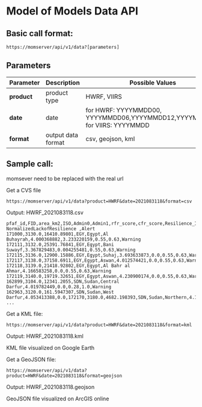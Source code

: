 # Model of Models Data API

## Basic call format:
```
https://momserver/api/v1/data?[parameters]
```
## Parameters
| Parameter | Description | Possible Values
| --- | --- | --- |
| **product** | product type | HWRF, VIIRS
| **date** | date | for HWRF: YYYYMMDD00, YYYYMMDD06,YYYYMMDD12,YYYYMMDD18<br>for VIIRS: YYYYMMDD |
| **format** | output data format | csv, geojson, kml |

## Sample call:
momsever need to be replaced with the real url

Get a CVS file
```
https://momserver/api/v1/data?product=HWRF&date=2021083118&format=csv
```
Output: HWRF_2021083118.csv
```
pfaf_id,FID,area_km2,ISO,Admin0,Admin1,rfr_score,cfr_score,Resilience_Index, NormalizedLackofResilience ,Alert
171000,3130.0,16410.89801,EGY,Egypt,Al Buhayrah,4.000368882,3.233220159,0.55,0.63,Warning
172111,3132.0,25391.76841,EGY,Egypt,Bani Suwayf,3.367829483,0.004255481,0.55,0.63,Warning
172115,3136.0,12900.15886,EGY,Egypt,Suhaj,3.693633873,0.0,0.55,0.63,Warning
172117,3138.0,37158.6911,EGY,Egypt,Aswan,4.012574421,0.0,0.55,0.63,Warning
172118,3139.0,21418.92802,EGY,Egypt,Al Bahr al Ahmar,4.166583258,0.0,0.55,0.63,Warning
172119,3140.0,19719.32651,EGY,Egypt,Aswan,4.230900174,0.0,0.55,0.63,Warning
162899,3104.0,12341.2055,SDN,Sudan,Central Darfur,4.019782449,0.0,0.28,1.0,Warning
162963,3120.0,161.5947307,SDN,Sudan,West Darfur,4.053413388,0.0,172170,3180.0,4682.198393,SDN,Sudan,Northern,4.127484219,0.0,0.28,1.0,Warning
...
```
Get a KML file:
```
https://momserver/api/v1/data?product=HWRF&date=2021083118&format=kml
```
Output: HWRF_2021083118.kml

KML file visualized on Google Earth

Get a GeoJSON file:
```
https://momserver/api/v1/data?product=HWRF&date=2021083118&format=geojson
```
Output: HWRF_2021083118.geojson

GeoJSON file visualized on ArcGIS online
